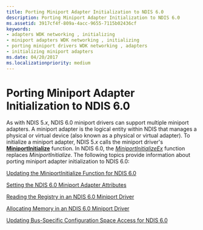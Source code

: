 ```yaml
---
title: Porting Miniport Adapter Initialization to NDIS 6.0
description: Porting Miniport Adapter Initialization to NDIS 6.0
ms.assetid: 3917cf4f-809a-4acc-9655-7115b02436cf
keywords:
- adapters WDK networking , initializing
- miniport adapters WDK networking , initializing
- porting miniport drivers WDK networking , adapters
- initializing miniport adapters
ms.date: 04/20/2017
ms.localizationpriority: medium
---
```


# Porting Miniport Adapter Initialization to NDIS 6.0





As with NDIS 5.*x*, NDIS 6.0 miniport drivers can support multiple miniport adapters. A miniport adapter is the logical entity within NDIS that manages a physical or virtual device (also known as a physical or virtual adapter). To initialize a miniport adapter, NDIS 5.*x* calls the miniport driver's [**MiniportInitialize**](https://msdn.microsoft.com/library/windows/hardware/ff550472) function. In NDIS 6.0, the [*MiniportInitializeEx*](https://msdn.microsoft.com/library/windows/hardware/ff559389) function replaces *MiniportInitialize*. The following topics provide information about porting miniport adapter initialization to NDIS 6.0:

[Updating the MiniportInitialize Function for NDIS 6.0](updating-the-miniportinitialize-function-for-ndis-6-0.md)

[Setting the NDIS 6.0 Miniport Adapter Attributes](setting-the-ndis-6-0-miniport-adapter-attributes.md)

[Reading the Registry in an NDIS 6.0 Miniport Driver](reading-the-registry-in-an-ndis-6-0-miniport-driver.md)

[Allocating Memory in an NDIS 6.0 Miniport Driver](allocating-memory-in-an-ndis-6-0-miniport-driver.md)

[Updating Bus-Specific Configuration Space Access for NDIS 6.0](updating-bus-specific-configuration-space-access-for-ndis-6-0.md)

 

 





